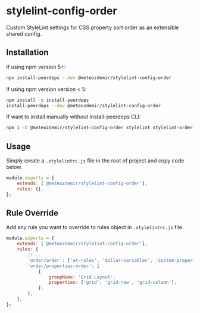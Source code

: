 # stylelint-config-order

Custom StyleLint settings for CSS property sort order as an extensible shared config.

## Installation

If using npm version 5+:

```bash
npx install-peerdeps --dev @meteozdemir/stylelint-config-order
```

If using npm version version < 5:

```bash
npm install -g install-peerdeps
install-peerdeps --dev @meteozdemir/stylelint-config-order
```

If want to install manually without install-peerdeps CLI:

```bash
npm i -D @meteozdemir/stylelint-config-order stylelint stylelint-order
```

## Usage

Simply create a `.stylelintrc.js` file in the root of project and copy code below.

```javascript
module.exports = {
    extends: ['@meteozdemir/stylelint-config-order'],
    rules: {},
};
```

## Rule Override

Add any rule you want to override to rules object in `.stylelintrc.js` file.

```javascript
module.exports = {
    extends: ['@meteozdemir/stylelint-config-order'],
    rules: {
        // ...
        'order/order': ['at-rules', 'dollar-variables', 'custom-properties'],
        'order/properties-order': [
            {
                groupName: 'Grid Layout',
                properties: ['grid', 'grid-row', 'grid-column'],
            },
        ],
    },
};
```
